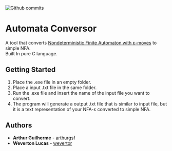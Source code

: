 ![Github commits](https://img.shields.io/github/commits-since/SubtitleEdit/subtitleedit/latest.svg?style=flat-square)
# Automata Conversor

A tool that converts [Nondeterministic Finite Automaton with ε-moves](https://en.wikipedia.org/wiki/Nondeterministic_finite_automaton) to simple NFA.  
Built In pure C language.

## Getting Started

1. Place the .exe file in an empty folder.
2. Place a input .txt file in the same folder.
3. Run the .exe file and insert the name of the input file you want to convert.
4. The program will generate a output .txt file that is similar to input file, but it is a text representation of your NFA-ε converted to simple NFA.

## Authors

* **Arthur Guilherme** - [arthurgsf](https://github.com/arthurgsf)
* **Weverton Lucas** - [wevertor](https://github.com/wevertor)

